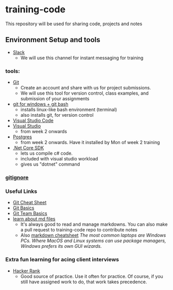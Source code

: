 # training-code
This repository will be used for sharing code, projects and notes

## Environment Setup and tools
* [Slack](https://revaturepro.slack.com)
  * We will use this channel for instant messaging for training
### tools:
* [Git](https://github.com)
  * Create an account and share with us for project submissions.
  * We will use this tool for version control, class examples, and submission of your assignments
* [git for windows + git bash](https://git-scm.com/downloads) 
     * installs linux-like bash environment (terminal)
     * also installs git, for version control
* [Visual Studio Code](https://code.visualstudio.com/download)
* [Visual Studio](https://visualstudio.microsoft.com/downloads/)
  * from week 2 onwards
* [Postgres](https://www.pgadmin.org/download/)
  * from week 2 onwards. Have it installed by Mon of week 2 training
* [.Net Core SDK](https://dotnet.microsoft.com/download)
     * lets us compile c# code.
     * included with visual studio workload
     * gives us "dotnet" command     
### [gitignore](https://github.com/dotnet/core/blob/master/.gitignore) 
  
  
### Useful Links
* [Git Cheat Sheet](https://www.git-tower.com/blog/git-cheat-sheet)
* [Git Basics](https://youtu.be/0fKg7e37bQE)
* [Git Team Basics](https://youtu.be/oFYyTZwMyAg)
* [learn about md files](https://guides.github.com/features/mastering-markdown/)
  * It's always good to read and manage markdowns. You can also make a pull request to training-code repo to contribute notes
  * Also [markdown cheatsheet](https://github.com/adam-p/markdown-here/wiki/Markdown-Cheatsheet#headers)
*The most common laptops are Windows PCs. Where MacOS and Linux systems can use package managers, Windows prefers its own GUI wizards.*

### Extra fun learning for acing client interviews
* [Hacker Rank](https://www.hackerrank.com/)
  * Good source of practice. Use it often for practice. Of course, if you still have assigned work to do, that work takes precedence.
